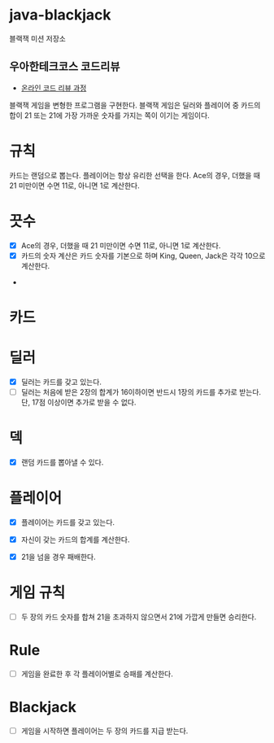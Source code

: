 # java-blackjack

블랙잭 미션 저장소

## 우아한테크코스 코드리뷰

- [온라인 코드 리뷰 과정](https://github.com/woowacourse/woowacourse-docs/blob/master/maincourse/README.md)


블랙잭 게임을 변형한 프로그램을 구현한다. 
블랙잭 게임은 딜러와 플레이어 중 카드의 합이 21 또는 21에 가장 가까운 숫자를 가지는 쪽이 이기는 게임이다.


# 규칙

카드는 랜덤으로 뽑는다.
플레이어는 항상 유리한 선택을 한다. Ace의 경우, 더했을 때 21 미만이면 수면 11로, 아니면 1로 계산한다.



# 끗수

- [x] Ace의 경우, 더했을 때 21 미만이면 수면 11로, 아니면 1로 계산한다.
- [x] 카드의 숫자 계산은 카드 숫자를 기본으로 하며 King, Queen, Jack은 각각 10으로 계산한다.
- 


# 카드



# 딜러 

- [x] 딜러는 카드를 갖고 있는다. 
- [ ] 딜러는 처음에 받은 2장의 합계가 16이하이면 반드시 1장의 카드를 추가로 받는다. 단, 17점 이상이면 추가로 받을 수 없다.

# 덱

- [x] 랜덤 카드를 뽑아낼 수 있다.

# 플레이어
- [x] 플레이어는 카드를 갖고 있는다.
- [x] 자신이 갖는 카드의 합계를 계산한다.
- [x] 21을 넘을 경우 패배한다.



# 게임 규칙
- [ ] 두 장의 카드 숫자를 합쳐 21을 초과하지 않으면서 21에 가깝게 만들면 승리한다.

# Rule 
- [ ] 게임을 완료한 후 각 플레이어별로 승패를 계산한다.

# Blackjack
- [ ] 게임을 시작하면 플레이어는 두 장의 카드를 지급 받는다.
